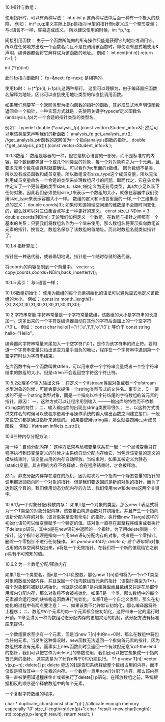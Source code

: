10.1指针与数组：

使用指针时，可以有两种写法：
int *p
int* p
这两种写法中后面一种有一个极大的缺陷，
例如：
int* p,q;定义实际上是p是指向int型的指针而q定义成一个整形变量；
与c语言不一样，容易造成歧义。
所以建议使用的时候，int *p,*q;

间接引用函数：
由于一个函数所能做的所有操作只能是获得它的地址或调用它。所以在任何地方出现一个函数名而且不是在调用该函数时，即使没有显式地使用&声明，编译器都会将它解释成为该函数的地址。
例如：
int next(int n){
    return n+1;
}

int (*fp)(int)

此时fp指向函数时：
fp=&next;
fp=next; 是相等的。


使用fp时：
i=(*fp)(i);
i=fp(i);这两种都行。
这里可以理解为，由于编译器把函数名解释为地址，因此可以直接使用地址类型的fp直接调用函数。

如果我们想要写一个返回类型为指向函数的指针的函数，其必须显式地声明该函数返回会一个指针，一种实现方式就是：先使用关键字typedef定义函数名(annalysis_fp)为一个合适的指针类型的类型名。

例如：
typedef double (*analysis_fp) (const vector<Student_info>&);
然后可以用该类型来声明我们的新函数：
analysis_fp get_analysis_ptr();
//get_analysis_ptr函数的返回值为一个指向analysis函数的指针。
double (*get_analysis_ptr()) (const vector<Student_info>& );



10.1.3数组：
数组是容器的一种，但它是核心语言的一部分，而不是标准库的内容。每个数组都包含一个或几个同类型的对象，每一个对对象称之为一个元素。且要求元素个数在编译时就要确认。可以看作为c里面的z数组。
因为数组不是类，所以没有成员函数和成员变量。所以数组没有size_type这个成员变量，所以无法利用成员变量命名一个合适的类型来处理数组尺寸的问题。取而代之，它在<cstddef>头文件中定义了一个更普遍的类型size_t。size_t被定义为无符号类型，其a大小足以装下任何对象。因此我们必须使用size_t来表示一个数组的大小，就像在容器中我们使用size_type来表示容器大小一样。
数组的定义和c语言里面的一样,一个三维集合点的定义：
double coords[3];
如果你知道物理空间里的维数是不会随时间变化的，那么就可以对三位集合点写出一种更好的定义。
const size_t NDim = 3;
double coords[NDim];
无论我们如何定义一个数组，在数组与指针之间都有一个基本的关系：只要我们将数组名作为一个值来使用，那么数组名将表示指向数组首元素的指针，换言之，数组名保存了该数组的首地址。而此时数组名就类似指针了。

10.1.4 指针算法：

指针是一种迭代器，或者确切地说，指针是一个随时存储的迭代器。

将coords的内容复制到一个向量中。
vector<double> v;
copy(coords,coords+NDim,back_inserter(v));

10.1.5 索引：
与c语言一样；

10.1.6数组初始化：
使用为数组的每个元素初始化的语法可以避免显式地定义该数组的大小。
例如：
const int month_length[]={31,28,31,30,31,30,31,30,31,30,31,30};


10.2 字符串常量
字符串常量是一个字符常量数组，该数组的大小是字符串的长度加一。这多出来的一个字符是编译器自动在其他的字符后面加上的一个空字符('\0')。
例如：
const char hello[]={'H','e','l','l','o','\0'};
等价于 const string hello="Hello"。

编译器向字符串常量末尾加入一个空字符('\0')，是作为该字符串的终止符。要知道一个字符串变量只给出该变力量手自负的地址，程序在一个字符串中遇到第一个空字符时认为字符串结束。

在<cstring>库函数中有一个函数叫做strlen，可以用来求一个字符串变量或者一个空字符串结束的数组的大小。但是strlen不会返回空字符这个终止符。

10.5.2处理多个输入输出文件：
在定义一个ifstream类型对象或者一个ofstream类型对象的时候，可能会要求提供一个string类型形式的文件名。事实上，C++要求的不是一个string类型对象，而是一个指向以空字符结尾的字符数组的首元素的指针。原因：
  一、这种方式可以让程序用到输入 ———输出库的特性而不依赖string类的特性；
  二、输入输出库的出现比string类要早很久；
  三、以这种方式提供文件名的时候可以使程序更易于与操作系统的输入输出函数之间建立接口，一般来说它们都是通过指针来通信的。
  如果要使用string类，那么就要四用c_str成员函数；
  例如：ifstream infile(s.c_str());


10.6三种内存分配方法：

第一种：自动分配内存：
这种方法常与局域变量联系在一起：一个局域变量只在程序执行到该变量定义的时候才由系统自动分配内存给它，当包含该变量的定义的模块结束时，该变量占用的内存自动释放。当结束时，如果其被定义为静态(static)变量，其占用的内存不会释放，会在程序结束时，才会被释放。

然而，静态分配内存存在潜在的危机，因为每次对一个指向一个静态变量的指针的调用都返回指向同一个对象的指针。但是我们要返回的是新的对象的指针，而为了达到这个目的，我们使用动态分配内存的方法，我们使用new和delete这两个关键字。


10.6.1为一个对象分配/释放内存：
如果T是一个对象的类型，那么new T表达式将为一个T类型的对象分配内存，该变量由构造函数对其初始化，并且产生一个指向该新分配内存的对象（该对象甚至没有命名）的指针。执行像new T(args)这样的初始化语句可以给变量赋予一个特定的值。该对象一直存在直至程序结束或者执行了delete p语句，其中p是在new语句中返回的一个指针。为了用delete删除一个指针，这个指针必须是指向一个用new语句分配内存的对象，或者是一个零指针。删除一个零指针不进行任何操作。
int *p=new int(42);
delete p;
这个语句将*p对象占用的内存空间释放出来，p将是一个无效指针，在我们将一个新的值赋给它之前p具有不可预知的值。

10.6.2 为一个数组分配/释放内存

如果T是一个类型名，而n是一个非负整数，那么new T[n]语句将为一个n个T类型对象的数组分配内存，并且返回一个指向数组首元素的指针（该指针类型为T*）。每个对象都将被默认初始化，也就是说如果T是内建类型而且数组又只是在局部作用域内分配内存，那么对象将不会被初始化。如果T是一个类，那么数组中的每个元素都会运行类的缺省构造函数进行初始化。
如果T是一个自定义类型，那么在初始化的过程中有两点要注意：
一、如果该类不允许默认初始化，那么编译器将终止程序；
二、数组中n个元素的每一个元素都会被初始化，这将带来一定的运行时开销。11章会讲另一种为数组动态分配内存的更加灵活的机制，该分配方法有标准库来提供。

一个数组要求至少有一个元素，但是当new T[n]中的n==0时，那么在数组中将包含任何元素。当发生这种情况时，new函数无法返回一个指向首元素的指针，因为数组根本没有元素。而事实上new函数此时会返回一个有效但无意义of-the-end的指针，我们可以把它作为delete[]的参数使用，我们还可以把它想象成一个指向首元素的指针。
这实质是为了允许n等于0时仍能执行。
T* p=new T[n];
vector<T> v(p,p+n);
delete[] p;
delete 旁边的[]是告知系统释放整个数组占用的内存，而不仅仅是释放其中一个元素的内存。一个数组一旦用new[]分配了内存，那么该内存将一直被使用知道程序终止或者执行了delete[] p语句。在释放数组之前，系统根据相反的顺序逐个释放数组中的每个元素。

一个复制字符数组的程序。

char * duplicate_chars(const char *p)
{
        //allocate enough memory especially '\0'
        size_t length=strlen(p)+1;
        char *result =new char[length];
        std::copy(p,p+length,result);
        return result;
}

